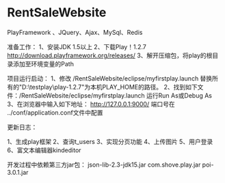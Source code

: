 # RentSaleWebsite
PlayFramework 、JQuery、Ajax、MySql、Redis


准备工作：
1、安装JDK 1.5以上
2、下载Play！1.2.7 http://download.playframework.org/releases/
3、解开压缩包，将play的根目录添加至环境变量的Path

项目运行启动：
1、修改 /RentSaleWebsite/eclipse/myfirstplay.launch 替换所有的"D:\testplay\play-1.2.7"为本机PLAY_HOME的路径。
2、找到如下文件：/RentSaleWebsite/eclipse/myfirstplay.launch 运行Run As或Debug As
3、在浏览器中输入如下地址： http://127.0.0.1:9000/  端口号在 ../conf/application.conf文件中配置



更新日志：

1、生成play框架
2、查询t_users
3、实现分页功能
4、上传图片
5、用户登录
6、富文本编辑器kindeditor




开发过程中依赖第三方jar包：
json-lib-2.3-jdk15.jar
com.shove.play.jar
poi-3.0.1.jar

